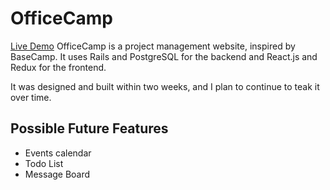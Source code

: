 # OfficeCamp

[Live Demo](https://office-camp.herokuapp.com/#/)
OfficeCamp is a project management website, inspired by BaseCamp.  It uses Rails and PostgreSQL for the backend and React.js and Redux for the frontend.

It was designed and built within two weeks, and I plan to continue to teak it over time.

## Possible Future Features
  * Events calendar
  * Todo List
  * Message Board
